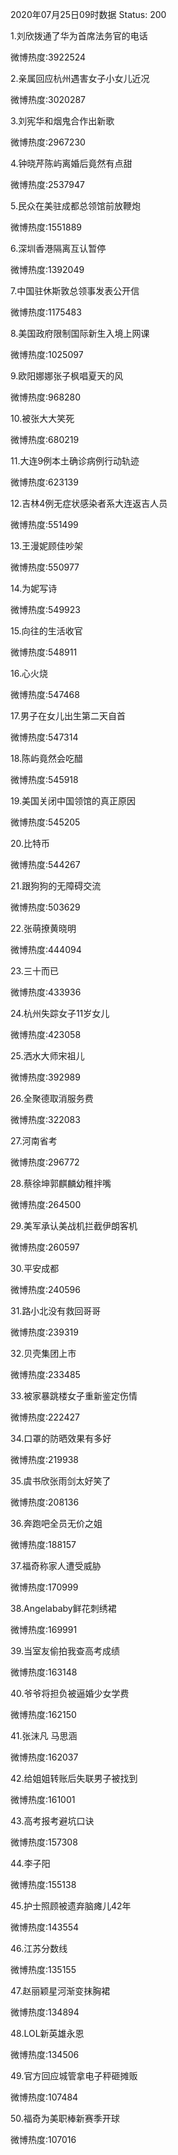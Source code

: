 2020年07月25日09时数据
Status: 200

1.刘欣拨通了华为首席法务官的电话

微博热度:3922524

2.亲属回应杭州遇害女子小女儿近况

微博热度:3020287

3.刘宪华和烟鬼合作出新歌

微博热度:2967230

4.钟晓芹陈屿离婚后竟然有点甜

微博热度:2537947

5.民众在美驻成都总领馆前放鞭炮

微博热度:1551889

6.深圳香港隔离互认暂停

微博热度:1392049

7.中国驻休斯敦总领事发表公开信

微博热度:1175483

8.美国政府限制国际新生入境上网课

微博热度:1025097

9.欧阳娜娜张子枫唱夏天的风

微博热度:968280

10.被张大大笑死

微博热度:680219

11.大连9例本土确诊病例行动轨迹

微博热度:623139

12.吉林4例无症状感染者系大连返吉人员

微博热度:551499

13.王漫妮顾佳吵架

微博热度:550977

14.为妮写诗

微博热度:549923

15.向往的生活收官

微博热度:548911

16.心火烧

微博热度:547468

17.男子在女儿出生第二天自首

微博热度:547314

18.陈屿竟然会吃醋

微博热度:545918

19.美国关闭中国领馆的真正原因

微博热度:545205

20.比特币

微博热度:544267

21.跟狗狗的无障碍交流

微博热度:503629

22.张萌撩黄晓明

微博热度:444094

23.三十而已

微博热度:433936

24.杭州失踪女子11岁女儿

微博热度:423058

25.洒水大师宋祖儿

微博热度:392989

26.全聚德取消服务费

微博热度:322083

27.河南省考

微博热度:296772

28.蔡徐坤郭麒麟幼稚拌嘴

微博热度:264500

29.美军承认美战机拦截伊朗客机

微博热度:260597

30.平安成都

微博热度:240596

31.路小北没有救回哥哥

微博热度:239319

32.贝壳集团上市

微博热度:233485

33.被家暴跳楼女子重新鉴定伤情

微博热度:222427

34.口罩的防晒效果有多好

微博热度:219938

35.虞书欣张雨剑太好笑了

微博热度:208136

36.奔跑吧全员无价之姐

微博热度:188157

37.福奇称家人遭受威胁

微博热度:170999

38.Angelababy鲜花刺绣裙

微博热度:169991

39.当室友偷拍我查高考成绩

微博热度:163148

40.爷爷将担负被逼婚少女学费

微博热度:162150

41.张沫凡 马思涵

微博热度:162037

42.给姐姐转账后失联男子被找到

微博热度:161001

43.高考报考避坑口诀

微博热度:157308

44.李子阳

微博热度:155138

45.护士照顾被遗弃脑瘫儿42年

微博热度:143554

46.江苏分数线

微博热度:135155

47.赵丽颖星河渐变抹胸裙

微博热度:134894

48.LOL新英雄永恩

微博热度:134506

49.官方回应城管拿电子秤砸摊贩

微博热度:107484

50.福奇为美职棒新赛季开球

微博热度:107016

